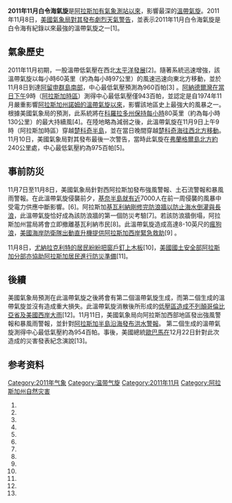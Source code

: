 **2011年11月白令海氣旋**是[阿拉斯加有氣象測站以來](https://zh.wikipedia.org/wiki/阿拉斯加 "wikilink")，影響最深的[溫帶氣旋](../Page/溫帶氣旋.md "wikilink")。2011年11月8日，[美國氣象局對其發布劇烈天氣警告](https://zh.wikipedia.org/wiki/國家氣象局_\(美國\) "wikilink")，並表示2011年11月白令海氣旋是白令海有紀錄以來最強的溫帶氣旋之一\[1\]。

## 氣象歷史

2011年11月初期，一股溫帶低氣壓在西北[太平洋發展](https://zh.wikipedia.org/wiki/太平洋 "wikilink")\[2\]。隨著系統迅速增強，該溫帶氣旋以每小時60英里（約為每小時97公里）的風速迅速向東北方移動，並於11月8日到達[阿留申群島南部](../Page/阿留申群島.md "wikilink")，中心最低氣壓預測為960百帕\[3\]
。[阿納德爾灣在當日下午](https://zh.wikipedia.org/wiki/阿納德爾灣 "wikilink")9時（[阿拉斯加時區](https://zh.wikipedia.org/wiki/阿拉斯加時區 "wikilink")）測得中心最低氣壓僅943百帕，並認定是自1974年11月嚴重影響[阿拉斯加州](../Page/阿拉斯加州.md "wikilink")[諾姆的溫帶氣旋以來](https://zh.wikipedia.org/wiki/諾姆_\(阿拉斯加州\) "wikilink")，影響該地區史上最強大的風暴之一。根據美國氣象局的預測，此系統將在[科羅拉多州保持每小時](../Page/科羅拉多州.md "wikilink")80英里（約為每小時130公里）的最大持續風\[4\]。在陸地略為減弱之後，此溫帶氣旋在11月9日上午9時（阿拉斯加時區）穿越[楚科奇半島](https://zh.wikipedia.org/wiki/楚科奇半島 "wikilink")，並在當日晚間穿越[楚科奇海往西北方移動](../Page/楚科奇海.md "wikilink")。11月10日，美國氣象局對其發布最後一次警告，當時此氣旋在[弗蘭格爾島北方約](https://zh.wikipedia.org/wiki/弗蘭格爾島 "wikilink")240公里處，中心最低氣壓約為975百帕\[5\]。

## 事前防災

11月7日至11月8日，美國氣象局針對西阿拉斯加發布強風警報、土石流警報和暴風雨警報。在此溫帶氣旋侵襲前夕，[基奈半島就有近](https://zh.wikipedia.org/wiki/基奈半島 "wikilink")7000人在前一周侵襲的風暴中受電力供應中斷影響。\[6\]。阿拉斯加[基瓦利納剛修完防浪牆以防止海水倒灌與長浪](https://zh.wikipedia.org/wiki/基瓦利納_\(阿拉斯加州\) "wikilink")，此溫帶氣旋恰好成為該防浪牆的第一個防災考驗\[7\]。若該防浪牆倒塌，阿拉斯加州當局將會立即撤離基瓦利納市民\[8\]。此溫帶氣旋造成高達8-10英尺的[瘋狗浪](../Page/瘋狗浪.md "wikilink")，[美國海岸防衛隊出動直升機提供阿拉斯加西岸緊急救助](https://zh.wikipedia.org/wiki/美國海岸防衛隊 "wikilink")\[9\]
。

11月8日，[尤納拉克利特的居民紛紛把窗戶釘上木板](https://zh.wikipedia.org/wiki/尤納拉克利特_\(阿拉斯加州\) "wikilink")\[10\]，[美國國土安全部阿拉斯加分部亦協助阿拉斯加居民進行防災準備](../Page/美國國土安全部.md "wikilink")\[11\]。

## 後續

美國氣象局預測在此溫帶氣旋之後將會有第二個溫帶氣旋生成，而第二個生成的溫帶氣旋並沒有造成重大損失。此溫帶氣旋消散後所形成的[低壓區造成](https://zh.wikipedia.org/wiki/低壓區 "wikilink")[不列顛哥倫比亞省及](https://zh.wikipedia.org/wiki/不列顛哥倫比亞省 "wikilink")[美國西岸大雨](../Page/美國西岸.md "wikilink")\[12\]。11月11日，美國氣象局向阿拉斯加西部地區發出強風警報和暴風雨警報，並針對[阿拉斯加半島沿海發布洪水警報](https://zh.wikipedia.org/wiki/阿拉斯加半島 "wikilink")。
第二個生成的溫帶氣旋測得中心最低氣壓約為954百帕。事後，美國總統[歐巴馬在](https://zh.wikipedia.org/wiki/歐巴馬 "wikilink")12月22日針對此次造成的災害發表紀念演說\[13\]。

## 参考资料

[Category:2011年气象](https://zh.wikipedia.org/wiki/Category:2011年气象 "wikilink")
[Category:温带气旋](https://zh.wikipedia.org/wiki/Category:温带气旋 "wikilink")
[Category:2011年11月](https://zh.wikipedia.org/wiki/Category:2011年11月 "wikilink")
[Category:阿拉斯加州自然灾害](https://zh.wikipedia.org/wiki/Category:阿拉斯加州自然灾害 "wikilink")

1.

2.
3.

4.

5.
6.

7.

8.
9.

10.

11.

12.

13.
